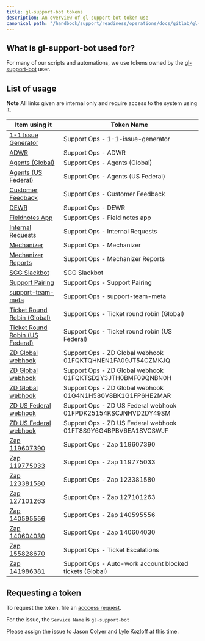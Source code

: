 ```yaml
---
title: gl-support-bot tokens
description: An overview of gl-support-bot token use
canonical_path: "/handbook/support/readiness/operations/docs/gitlab/gl-support-bot_tokens"
---
```


## What is gl-support-bot used for?

For many of our scripts and automations, we use tokens owned by the
[gl-support-bot](https://gitlab.com/gl-support-bot) user.

## List of usage

**Note** All links given are internal only and require access to the system
using it.

| Item using it                                                                                                                                    | Token Name                                                     |
|--------------------------------------------------------------------------------------------------------------------------------------------------|----------------------------------------------------------------|
| [1-1 Issue Generator](https://ops.gitlab.net/gitlab-com/support/1-1-issue-generator)                                                             | Support Ops - 1-1-issue-generator                              |
| [ADWR](https://ops.gitlab.net/gitlab-com/support/adwr)                                                                                           | Support Ops - ADWR                                             |
| [Agents (Global)](https://ops.gitlab.net/gitlab-com/support/zendesk-global/agents)                                                               | Support Ops - Agents (Global)                                  |
| [Agents (US Federal)](https://ops.gitlab.net/gitlab-com/support/zendesk-us-federal/agent-signatures)                                             | Support Ops - Agents (US Federal)                              |
| [Customer Feedback](https://gitlab.com/gitlab-com/support/feedback)                                                                              | Support Ops - Customer Feedback                                |
| [DEWR](https://gitlab.com/gitlab-com/support/toolbox/dewr)                                                                                       | Support Ops - DEWR                                             |
| [Fieldnotes App](https://gitlab.com/gitlab-com/support/support-ops/zendesk-global/zendesk-apps/fieldnotes-app)                                   | Support Ops - Field notes app                                  |
| [Internal Requests](https://gitlab.com/gitlab-com/support/internal-requests)                                                                     | Support Ops - Internal Requests                                |
| [Mechanizer](https://gitlab.com/gitlab-com/support/toolbox/mechanizer)                                                                           | Support Ops - Mechanizer                                       |
| [Mechanizer Reports](https://gitlab.com/gitlab-com/support/toolbox/mechanizer-reports)                                                           | Support Ops - Mechanizer Reports                               |
| [SGG Slackbot](https://ops.gitlab.net/gitlab-com/support/other-software/sgg-slackbot)                                                            | SGG Slackbot                                                   |
| [Support Pairing](https://gitlab.com/gitlab-com/support/support-pairing)                                                                         | Support Ops - Support Pairing                                  |
| [support-team-meta](https://gitlab.com/gitlab-com/support/support-team-meta)                                                                     | Support Ops - support-team-meta                                |
| [Ticket Round Robin (Global)](https://ops.gitlab.net/gitlab-com/support/zendesk-global/ticket-round-robin)                                       | Support Ops - Ticket round robin (Global)                      |
| [Ticket Round Robin (US Federal)](https://ops.gitlab.net/gitlab-com/support/zendesk-us-federal/ticket-round-robin)                               | Support Ops - Ticket round robin (US Federal)                  |
| [ZD Global webhook](https://gitlab.zendesk.com/admin/apps-integrations/webhooks/webhooks/01FQKTQHNEN1FA09JT54CZMKJQ/details)                     | Support Ops - ZD Global webhook 01FQKTQHNEN1FA09JT54CZMKJQ     |
| [ZD Global webhook](https://gitlab.zendesk.com/admin/apps-integrations/webhooks/webhooks/01FQKTSD2Y3JTH0BMF09QNBN0H/details)                     | Support Ops - ZD Global webhook 01FQKTSD2Y3JTH0BMF09QNBN0H     |
| [ZD Global webhook](https://gitlab.zendesk.com/admin/apps-integrations/webhooks/webhooks/01G4N1H580V8BK1G1FP6HE2MAR/details)                     | Support Ops - ZD Global webhook 01G4N1H580V8BK1G1FP6HE2MAR     |
| [ZD US Federal webhook](https://gitlab-federal-support.zendesk.com/admin/apps-integrations/webhooks/webhooks/01FPDK25154KSCJNHVD2DY49SM/details) | Support Ops - ZD US Federal webhook 01FPDK25154KSCJNHVD2DY49SM |
| [ZD US Federal webhook](https://gitlab-federal-support.zendesk.com/admin/apps-integrations/webhooks/webhooks/01FT8S9Y6G4BPBV6EA1SVCSWJF/details) | Support Ops - ZD US Federal webhook 01FT8S9Y6G4BPBV6EA1SVCSWJF |
| [Zap 119607390](https://zapier.com/editor/119607390/published)                                                                                   | Support Ops - Zap 119607390                                    |
| [Zap 119775033](https://zapier.com/editor/119775033/published)                                                                                   | Support Ops - Zap 119775033                                    |
| [Zap 123381580](https://zapier.com/editor/123381580/published)                                                                                   | Support Ops - Zap 123381580                                    |
| [Zap 127101263](https://zapier.com/editor/127101263/published)                                                                                   | Support Ops - Zap 127101263                                    |
| [Zap 140595556](https://zapier.com/editor/140595556/published)                                                                                   | Support Ops - Zap 140595556                                    |
| [Zap 140604030](https://zapier.com/editor/140604030/published)                                                                                   | Support Ops - Zap 140604030                                    |
| [Zap 155828670](https://zapier.com/editor/155828670/published)                                                                                   | Support Ops - Ticket Escalations                               |
| [Zap 141986381](https://zapier.com/editor/141986381/published)                                                                                   | Support Ops - Auto-work account blocked tickets (Global)       |

## Requesting a token

To request the token, file an
[acccess request](https://gitlab.com/gitlab-com/team-member-epics/access-requests/-/issues/new?issuable_template=API_Token_Request).

For the issue, the `Service Name` is `gl-support-bot`

Please assign the issue to Jason Colyer and Lyle Kozloff at this time.
